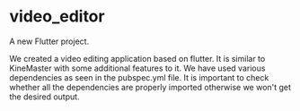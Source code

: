 # video_editor

A new Flutter project.

We created a video editing application based on flutter. It is similar to KineMaster with some additional features to it.
We have used various dependencies as seen in the pubspec.yml file.
It is important to check whether all the dependencies are properly imported otherwise we won't get the desired output.

